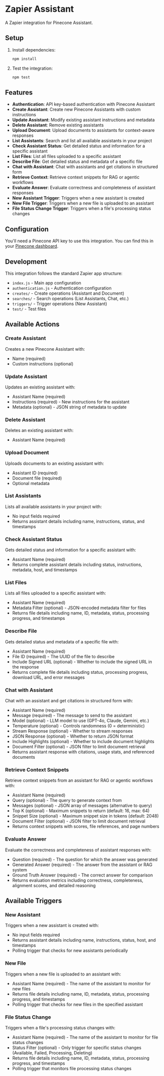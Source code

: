 # Zapier Assistant

A Zapier integration for Pinecone Assistant.

## Setup

1. Install dependencies:

   ```bash
   npm install
   ```

2. Test the integration:

   ```bash
   npm test
   ```

## Features

- **Authentication**: API key-based authentication with Pinecone Assistant
- **Create Assistant**: Create new Pinecone Assistants with custom instructions
- **Update Assistant**: Modify existing assistant instructions and metadata
- **Delete Assistant**: Remove existing assistants
- **Upload Document**: Upload documents to assistants for context-aware responses
- **List Assistants**: Search and list all available assistants in your project
- **Check Assistant Status**: Get detailed status and information for a specific assistant
- **List Files**: List all files uploaded to a specific assistant
- **Describe File**: Get detailed status and metadata of a specific file
- **Chat with Assistant**: Chat with assistants and get citations in structured form
- **Retrieve Context**: Retrieve context snippets for RAG or agentic workflows
- **Evaluate Answer**: Evaluate correctness and completeness of assistant responses
- **New Assistant Trigger**: Triggers when a new assistant is created
- **New File Trigger**: Triggers when a new file is uploaded to an assistant
- **File Status Change Trigger**: Triggers when a file's processing status changes

## Configuration

You'll need a Pinecone API key to use this integration. You can find this in your [Pinecone dashboard](https://app.pinecone.io).

## Development

This integration follows the standard Zapier app structure:

- `index.js` - Main app configuration
- `authentication.js` - Authentication configuration
- `creates/` - Create operations (Assistant and Document)
- `searches/` - Search operations (List Assistants, Chat, etc.)
- `triggers/` - Trigger operations (New Assistant)
- `test/` - Test files

## Available Actions

### Create Assistant

Creates a new Pinecone Assistant with:

- Name (required)
- Custom instructions (optional)

### Update Assistant

Updates an existing assistant with:

- Assistant Name (required)
- Instructions (required) - New instructions for the assistant
- Metadata (optional) - JSON string of metadata to update

### Delete Assistant

Deletes an existing assistant with:

- Assistant Name (required)

### Upload Document

Uploads documents to an existing assistant with:

- Assistant ID (required)
- Document file (required)
- Optional metadata

### List Assistants

Lists all available assistants in your project with:

- No input fields required
- Returns assistant details including name, instructions, status, and timestamps

### Check Assistant Status

Gets detailed status and information for a specific assistant with:

- Assistant Name (required)
- Returns complete assistant details including status, instructions, metadata, host, and timestamps

### List Files

Lists all files uploaded to a specific assistant with:

- Assistant Name (required)
- Metadata Filter (optional) - JSON-encoded metadata filter for files
- Returns file details including name, ID, metadata, status, processing progress, and timestamps

### Describe File

Gets detailed status and metadata of a specific file with:

- Assistant Name (required)
- File ID (required) - The UUID of the file to describe
- Include Signed URL (optional) - Whether to include the signed URL in the response
- Returns complete file details including status, processing progress, download URL, and error messages

### Chat with Assistant

Chat with an assistant and get citations in structured form with:

- Assistant Name (required)
- Message (required) - The message to send to the assistant
- Model (optional) - LLM model to use (GPT-4o, Claude, Gemini, etc.)
- Temperature (optional) - Controls randomness (0 = deterministic)
- Stream Response (optional) - Whether to stream responses
- JSON Response (optional) - Whether to return JSON format
- Include Highlights (optional) - Whether to include document highlights
- Document Filter (optional) - JSON filter to limit document retrieval
- Returns assistant response with citations, usage stats, and referenced documents

### Retrieve Context Snippets

Retrieve context snippets from an assistant for RAG or agentic workflows with:

- Assistant Name (required)
- Query (optional) - The query to generate context from
- Messages (optional) - JSON array of messages (alternative to query)
- Top K (optional) - Maximum snippets to return (default: 16, max: 64)
- Snippet Size (optional) - Maximum snippet size in tokens (default: 2048)
- Document Filter (optional) - JSON filter to limit document retrieval
- Returns context snippets with scores, file references, and page numbers

### Evaluate Answer

Evaluate the correctness and completeness of assistant responses with:

- Question (required) - The question for which the answer was generated
- Generated Answer (required) - The answer from the assistant or RAG system
- Ground Truth Answer (required) - The correct answer for comparison
- Returns evaluation metrics including correctness, completeness, alignment scores, and detailed reasoning

## Available Triggers

### New Assistant

Triggers when a new assistant is created with:

- No input fields required
- Returns assistant details including name, instructions, status, host, and timestamps
- Polling trigger that checks for new assistants periodically

### New File

Triggers when a new file is uploaded to an assistant with:

- Assistant Name (required) - The name of the assistant to monitor for new files
- Returns file details including name, ID, metadata, status, processing progress, and timestamps
- Polling trigger that checks for new files in the specified assistant

### File Status Change

Triggers when a file's processing status changes with:

- Assistant Name (required) - The name of the assistant to monitor for file status changes
- Status Filter (optional) - Only trigger for specific status changes (Available, Failed, Processing, Deleting)
- Returns file details including name, ID, metadata, status, processing progress, and timestamps
- Polling trigger that monitors file processing status changes
